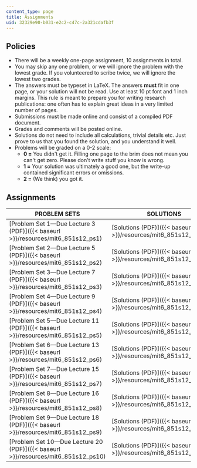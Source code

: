 ```yaml
---
content_type: page
title: Assignments
uid: 32329e90-b031-e2c2-c47c-2a321cdafb3f
---
```


Policies
--------

*   There will be a weekly one-page assignment, 10 assignments in total.
*   You may skip any one problem, or we will ignore the problem with the lowest grade. If you volunteered to scribe twice, we will ignore the lowest two grades.
*   The answers must be typeset in LaTeX. The answers **must** fit in one page, or your solution will not be read. Use at least 10 pt font and 1 inch margins. This rule is meant to prepare you for writing research publications: one often has to explain great ideas in a very limited number of pages.
*   Submissions must be made online and consist of a compiled PDF document.
*   Grades and comments will be posted online.
*   Solutions do not need to include all calculations, trivial details etc. Just prove to us that you found the solution, and you understand it well.
*   Problems will be graded on a 0-2 scale:
    *   **0 =** You didn't get it. Filling one page to the brim does not mean you can't get zero. Please don't write stuff you know is wrong.
    *   **1 =** Your solution was ultimately a good one, but the write-up contained significant errors or omissions.
    *   **2 =** (We think) you got it.

Assignments
-----------

| PROBLEM SETS | SOLUTIONS |
| --- | --- |
| [Problem Set 1—Due Lecture 3 (PDF)]({{< baseurl >}}/resources/mit6_851s12_ps1) | [Solutions (PDF)]({{< baseurl >}}/resources/mit6_851s12_ps1sol) |
| [Problem Set 2—Due Lecture 5 (PDF)]({{< baseurl >}}/resources/mit6_851s12_ps2) | [Solutions (PDF)]({{< baseurl >}}/resources/mit6_851s12_ps2sol) |
| [Problem Set 3—Due Lecture 7 (PDF)]({{< baseurl >}}/resources/mit6_851s12_ps3) | [Solutions (PDF)]({{< baseurl >}}/resources/mit6_851s12_ps3sol) |
| [Problem Set 4—Due Lecture 9 (PDF)]({{< baseurl >}}/resources/mit6_851s12_ps4) | [Solutions (PDF)]({{< baseurl >}}/resources/mit6_851s12_ps4sol) |
| [Problem Set 5—Due Lecture 11 (PDF)]({{< baseurl >}}/resources/mit6_851s12_ps5) | [Solutions (PDF)]({{< baseurl >}}/resources/mit6_851s12_ps5sol) |
| [Problem Set 6—Due Lecture 13 (PDF)]({{< baseurl >}}/resources/mit6_851s12_ps6) | [Solutions (PDF)]({{< baseurl >}}/resources/mit6_851s12_ps6sol) |
| [Problem Set 7—Due Lecture 15 (PDF)]({{< baseurl >}}/resources/mit6_851s12_ps7) | [Solutions (PDF)]({{< baseurl >}}/resources/mit6_851s12_ps7sol) |
| [Problem Set 8—Due Lecture 16 (PDF)]({{< baseurl >}}/resources/mit6_851s12_ps8) | [Solutions (PDF)]({{< baseurl >}}/resources/mit6_851s12_ps8sol) |
| [Problem Set 9—Due Lecture 18 (PDF)]({{< baseurl >}}/resources/mit6_851s12_ps9) | [Solutions (PDF)]({{< baseurl >}}/resources/mit6_851s12_ps9sol) |
| [Problem Set 10—Due Lecture 20 (PDF)]({{< baseurl >}}/resources/mit6_851s12_ps10) | [Solutions (PDF)]({{< baseurl >}}/resources/mit6_851s12_ps10sol)